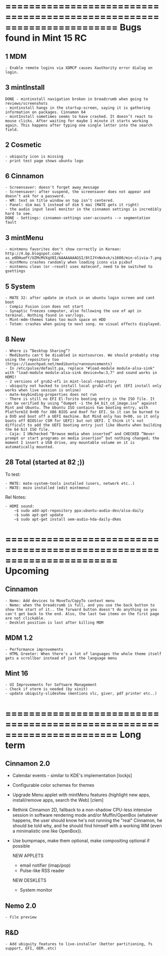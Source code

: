 =======================================================================
Bugs found in Mint 15 RC
=======================================================================
         
1 MDM 
-----
    
    - Enable remote logins via XDMCP causes Xauthority error dialog on login.
    
3 mintInstall 
-------------

    DONE - mintinstall navigation broken in breadcrumb when going to reviews/screenshots    
    - mintinstall hangs in the startup-screen, saying it is gathering information on packages. Cinnamon 64
    - mintInstall sometimes seems to have crashed. It doesn’t react to mouse clicks. After waiting for maybe 1 minute it starts working again. This happens after typing one single letter into the search field.
        
2 Cosmetic    
----------

    - ubiquity icon is missing
    - print test page shows ubuntu logo    
        
6 Cinnamon 
-----------        
    - Screensaver: doesn't forget away_message
    - Screensaver: after suspend, the screensaver does not appear and doesn’t ask for a password.
    - WM: text on title window on top isn’t centered.
    - Panel: dim mai 5 instead of dim 5 mai (MATE gets it right)
    - the audio input level monitor in the cinnamon settings is incredibly hard to see.
    DONE - Settings: cinnamon-settings user-accounts --> segmentation fault
    
3 mintMenu    
----------
    
    - mintmenu favorites don't show correctly in Korean: http://4.bp.blogspot.com/-as_e0DHueFY/UZMcMVXqV8I/AAAAAAAAGSI/8tIJYnNxkvk/s1600/min-olivia-7.png
    - mintMenu crashes randomly when loading icons via pixbuf
    - mintmenu clean (or –reset) uses mateconf, need to be switched to gsettings
                     
5  System  
----------

    - MATE 32: after update im stuck in an ubuntu login screen and cant boot    
    - Compiz Fusion icon does not start    
    - Synaptic freezes computer, also following the use of apt in terminal. Nothing found in var/logs.
    - Mint-mdm-themes takes too much space on HDD        
    - Totem: crashes when going to next song. no visual effects displayed.           

8 New
-----

    - Where is “Desktop Sharing”?
    - Medibuntu can't be disabled in mintsources. We should probably stop using the repository too (https://launchpad.net/medibuntu/+announcements)
    - In /etc/pulse/default.pa, replace "#load-module module-alsa-sink" with "load-module module-alsa-sink device=hw:3,7" and sound works in HDMI!
    - 2 versions of grub2-efi in mint-local-repository
    - ubiquity not hacked to install local grub2-efi yet (EFI install only works when live session is online)
    - mate-keybinding-properties does not run
    - There is still no EFI El-Torito booting entry in the ISO file. It can be verified by using “dumpet -i the_64_bit_cd_image.iso” against Mint and Ubuntu. The Ubuntu ISO contains two booting entry, with PlatformId 0×00 for X86 BIOS and 0xef for EFI. So it can be burned to a DVD and boot off a UEFI machine. But Mind only has 0×00, so it only boots off BIOS(or CSM for UEFI) but not UEFI. I think it’s not difficult to add the UEFI booting entry just like Ubuntu when building the 64 bit ISO file.
    - Caja: I UNchecked “Browse media when inserted” and CHECKED “Never prompt or start programs on media insertion” but nothing changed; the moment I insert a USB drive, any mountable volume on it is automatically mounted.
    
        
        
28 Total (started at 82 ;))
---------------------------


To test:

    - MATE: mate-system-tools installed (users, network etc..)
    - MATE: mozo installed (edit mintmenu)

Rel Notes:
    
    - HDMI sound: 
        ~$ sudo add-apt-repository ppa:ubuntu-audio-dev/alsa-daily
        ~$ sudo apt-get update
        ~$ sudo apt-get install oem-audio-hda-daily-dkms
    

=======================================================================
Upcoming
=======================================================================

Cinnamon
--------

    - Nemo: Add devices to MoveTo/CopyTo context menu
    - Nemo: when the breadcrumb is full, and you use the back button to show the start of it.. the forward button doesn't do anything so you can't get back to the end. Also, the last two items on the first page are not clickable.
    - Desklet position is lost after killing MDM

MDM 1.2
-------
    
    - Performance improvements
    - HTML Greeter: When there's a lot of languages the whole theme itself gets a scrollbar instead of just the language menu
    
Mint 16
-------

    - UI Improvements for Software Management    
    - Check if xterm is needed (by xinit)
    - update ubiquity-slideshow (mentions vlc, giver, pdf printer etc..)


=======================================================================
Long term
=======================================================================

Cinnamon 2.0
------------

 - Calendar events - similar to KDE's implementation [lockjs]
 - Configurable color schemes for themes    
 - Upgrade Menu applet with mintMenu features (highlight new apps, install/remove apps, search the Web) [clem]
 - Rethink Cinnamon 2D, fallback to a non-shadow CPU-less intensive session in software rendering mode and/or Muffin/OpenBox (whatever happens, the user should know he's not running the "real" Cinnamon, he should be told why, and he should find himself with a working WM (even a minimalistic one like OpenBox)).
 - Use bumpmaps, make them optional, make compositing optional if possible

    NEW APPLETS
    
    - email notifier (imap/pop)
    - Pulse-like RSS reader
    
    NEW DESKLETS
    
    - System monitor

Nemo 2.0
--------

    - File preview

R&D
---        
    - Add ubiquity features to live-installer (better partitioning, fs support, EFI, OEM..etc)

